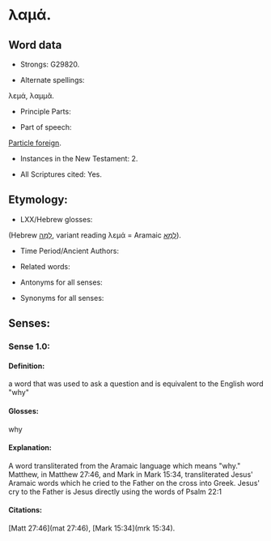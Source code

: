 # λαμά.

<!-- Status: S3=Needs2ndReview -->
<!-- Lexica used for edits: BDAG, FFM, LN, A-S -->

## Word data

* Strongs: G29820.

* Alternate spellings:

λεμά, λαμμᾶ.

* Principle Parts: 


* Part of speech: 

[Particle foreign](http://ugg.readthedocs.io/en/latest/particle_foreign.html).

* Instances in the New Testament: 2.

* All Scriptures cited: Yes.

## Etymology: 


* LXX/Hebrew glosses: 

(Hebrew [לָמָה](//en-uhal/H4100), variant reading λεμά = Aramaic [לְמָא](//en-uhal/H3964)).

* Time Period/Ancient Authors: 


* Related words: 

* Antonyms for all senses:

* Synonyms for all senses: 


## Senses: 


### Sense  1.0: 

#### Definition: 

a word that was used to ask a question and is equivalent to the English word "why"

#### Glosses: 

why 

#### Explanation: 

A word transliterated from the Aramaic language which means "why." Matthew, in Matthew 27:46, and Mark in Mark 15:34, transliterated Jesus' Aramaic words which he cried to the Father on the cross into Greek. Jesus' cry to the Father is Jesus directly using the words of Psalm 22:1

#### Citations: 

[Matt 27:46](mat 27:46), [Mark 15:34](mrk 15:34).
